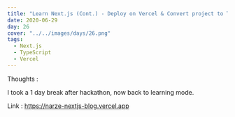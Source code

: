 ```yaml
---
title: "Learn Next.js (Cont.) - Deploy on Vercel & Convert project to TypeScript"
date: 2020-06-29
day: 26
cover: "../../images/days/26.png"
tags:
  - Next.js
  - TypeScript
  - Vercel
---
```


Thoughts :

I took a 1 day break after hackathon, now back to learning mode.

Link : https://narze-nextjs-blog.vercel.app
